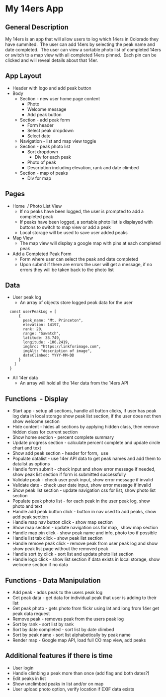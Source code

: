 # My 14ers App

## General Description
My 14ers is an app that will allow users to log which 14ers in Colorado they have summited.  The user can add 14ers by selecting the peak name and date completed.  The user can view a sortable photo list of completed 14ers or switch to a map view with all completed 14ers pinned.  Each pin can be clicked and will reveal details about that 14er.
 
## App Layout
* Header with logo and add peak button
* Body
  * Section - new user home page content
    * Photo
    * Welcome message
    * Add peak button
  * Section - add peak form
    * Form header  
    * Select peak dropdown
    * Select date
  * Navigation - list and map view toggle
  * Section - peak photo list
    * Sort dropdown
	  * Div for each peak
     * Photo of peak
     * Description including elevation, rank and date climbed
  * Section - map of peaks
    * Div for map
 
## Pages
* Home  / Photo List View
  * If no peaks have been logged, the user is prompted to add a completed peak
  * If peaks have been logged, a sortable photo list is displayed with buttons to switch to map view or add a peak
  * Local storage will be used to save user added peaks
 
* Map View
  * The map view will display a google map with pins at each completed peak
 
* Add a Completed Peak Form
  * Form where user can select the peak and date completed
  * Upon submit if there are errors the user will get a message, if no errors they will be taken back to the photo list
 
## Data
* User peak log
  * An array of objects store logged peak data for the user
```
  const userPeakLog = [
      {
        peak_name: "Mt. Princeton",
        elevation: 14197,
        rank: 20,
        range: "Sawatch",
        latitude: 38.749,
        longitude: -106.2419,
        imgSrc: "https://linkforimage.com",
        imgAlt: "description of image",
        dateClimbed: YYYY-MM-DD
      }
    ]
  }
```

* All 14er data
  * An array will hold all the 14er data from the 14ers API
 
## Functions  - Display
* Start app - setup all sections, handle all button clicks, if user has peak log data in local storage show peak list section, if the user does not then show welcome section
* Hide content - hides all sections by applying hidden class, then remove hidden class for current section
* Show home section - percent complete summary
* Update progress section - calculate percent complete and update circle chart and text
* Show add peak section - header for form,  use <datalist> autocomplete dropdown to select peak, date input for selecting the date climbed
* Populate datalist - use 14er API data to get peak names and add them to datalist as options
* Handle form submit - check input and show error message if needed, show peak list section if form is submitted successfully
* Validate peak - check user peak input, show error message if invalid
* Validate date - check user date input, show error message if invalid
* Show peak list section - update navigation css for list, show photo list section
* Populate peak photo list - for each peak in the user peak log, show photo and text
* Handle add peak button click - button in nav used to add peaks, show add peak section
* Handle map nav button click - show map section
* Show map section - update navigation css for map,  show map section
* Handle map pin click - show peak name and info, photo too if possible
* Handle list tab click - show peak list section
*	Handle remove peak click - remove peak from user peak log and show show peak list page without the removed peak
*	Handle sort by click - sort list and update photo list section
* Handle logo click - show list section if data exists in local storage, show welcome section if no data

## Functions - Data Manipulation
*	Add peak - adds peak to the users peak log
* Get peak data - get data for individual peak that user is adding to their list
* Get peak photo - gets photo from flickr using lat and long from 14er get peak data request
*	Remove peak - removes peak from the users peak log
*	Sort by rank - sort list by rank
*	Sort by date completed - sort list by date climbed
*	Sort by peak name - sort list alphabetically by peak name
* Render map - Google map API, load full CO map view, add peaks
 
## Additional features if there is time
*	User login
* Handle climbing a peak more than once (add flag and both dates?)
*	Edit peaks in list
*	Show unclimbed peaks in list and/or on map
* User upload photo option, verify location if EXIF data exists
